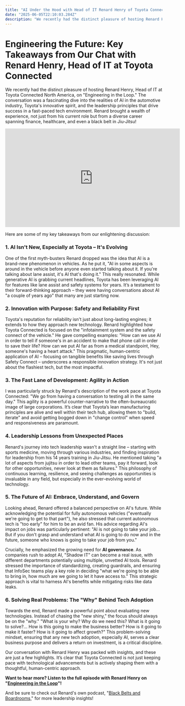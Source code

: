 ```yaml
---
title: "AI Under the Hood with Head of IT Renard Henry of Toyota Connected"
date: "2025-06-05T22:10:03.284Z"
description: "We recently had the distinct pleasure of hosting Renard Henry, Head of IT at Toyota Connected North America, on "Engineering in the Loop." The conversation was a fascinating dive into the realities of AI in the automotive industry, Toyota's innovative spirit, and the leadership principles that drive success in a fast-paced tech environment. Renard brought a wealth of experience, not just from his current role but from a diverse career spanning finance, healthcare, and even a black belt in Jiu-Jitsu!"
---
```


# Engineering the Future: Key Takeaways from Our Chat with Renard Henry, Head of IT at Toyota Connected

We recently had the distinct pleasure of hosting Renard Henry, Head of IT at Toyota Connected North America, on "Engineering in the Loop." The conversation was a fascinating dive into the realities of AI in the automotive industry, Toyota's innovative spirit, and the leadership principles that drive success in a fast-paced tech environment. Renard brought a wealth of experience, not just from his current role but from a diverse career spanning finance, healthcare, and even a black belt in Jiu-Jitsu!

<iframe width="560" height="315" src="https://www.youtube.com/embed/wz-kZ_QulP0?si=gPMh3xtMoE7zblyb" title="YouTube video player" frameborder="0" allow="accelerometer; autoplay; clipboard-write; encrypted-media; gyroscope; picture-in-picture; web-share" referrerpolicy="strict-origin-when-cross-origin" allowfullscreen></iframe>

Here are some of my key takeaways from our enlightening discussion:

### 1. AI Isn't New, Especially at Toyota – It's Evolving
One of the first myth-busters Renard dropped was the idea that AI is a brand-new phenomenon in vehicles. As he put it, "AI in some aspects is around in the vehicle before anyone even started talking about it. If you're talking about lane assist, it's AI that's doing it." This really resonated. While generative AI is grabbing current headlines, Toyota has been leveraging AI for features like lane assist and safety systems for years. It’s a testament to their forward-thinking approach – they were having conversations about AI "a couple of years ago" that many are just starting now.

### 2. Innovation with Purpose: Safety and Reliability First
Toyota's reputation for reliability isn't just about long-lasting engines; it extends to how they approach new technology. Renard highlighted how Toyota Connected is focused on the "infotainment system and the safety connect of the vehicle." He gave compelling examples: "How can we use AI in order to tell if someone's in an accident to make that phone call in order to save their life? How can we put AI far as from a medical standpoint, Hey, someone's having a heart attack." This pragmatic, human-centric application of AI – focusing on tangible benefits like saving lives through Safety Connect – underscores a responsible innovation strategy. It's not just about the flashiest tech, but the most impactful.

### 3. The Fast Lane of Development: Agility in Action
I was particularly struck by Renard's description of the work pace at Toyota Connected: "We go from having a conversation to testing all in the same day." This agility is a powerful counter-narrative to the often-bureaucratic image of large corporations. It’s clear that Toyota’s lean manufacturing principles are alive and well within their tech hub, allowing them to "build, iterate" and avoid getting bogged down in "change control" when speed and responsiveness are paramount.

### 4. Leadership Lessons from Unexpected Places
Renard's journey into tech leadership wasn't a straight line – starting with sports medicine, moving through various industries, and finding inspiration for leadership from his 14 years training in Jiu-Jitsu. He mentioned taking "a lot of aspects from jujitsu in order to lead other teams, pay it forward, look for other opportunities, never look at them as failures." This philosophy of continuous learning, resilience, and seeing challenges as opportunities is invaluable in any field, but especially in the ever-evolving world of technology.

### 5. The Future of AI: Embrace, Understand, and Govern
Looking ahead, Renard offered a balanced perspective on AI's future. While acknowledging the potential for fully autonomous vehicles ("eventually we're going to get to that part"), he also stressed that current autonomous tech is "too early" for him to be an avid fan. His advice regarding AI's impact on jobs was particularly pertinent: "AI is not going to take your job... But if you don't grasp and understand what AI is going to do now and in the future, someone who knows is going to take your job from you."

Crucially, he emphasized the growing need for **AI governance**. As companies rush to adopt AI, "Shadow IT" can become a real issue, with different departments potentially using multiple, unvetted AI tools. Renard stressed the importance of standardizing, creating guardrails, and ensuring that InfoSec teams play a key role in deciding "what we're going to be able to bring in, how much are we going to let it have access to." This strategic approach is vital to harness AI's benefits while mitigating risks like data leaks.

### 6. Solving Real Problems: The "Why" Behind Tech Adoption
Towards the end, Renard made a powerful point about evaluating new technologies. Instead of chasing the "new shiny," the focus should always be on the "why." "What is your why? Why do we need this? What is it going to solve?... How is this going to make the business better? How is it going to make it faster? How is it going to affect growth?" This problem-solving mindset, ensuring that any new tech adoption, especially AI, serves a clear business purpose and delivers a return on investment, is a critical discipline.

Our conversation with Renard Henry was packed with insights, and these are just a few highlights. It’s clear that Toyota Connected is not just keeping pace with technological advancements but is actively shaping them with a thoughtful, human-centric approach.

**Want to hear more? Listen to the full episode with Renard Henry on "[Engineering in the Loop](https://open.spotify.com/episode/2g9SNiQ61O1k7CmkHpKA3Y)"!**

And be sure to check out Renard's own podcast, "[Black Belts and Boardrooms,](https://www.youtube.com/@BlackBeltsandBoardrooms)" for more leadership insights!